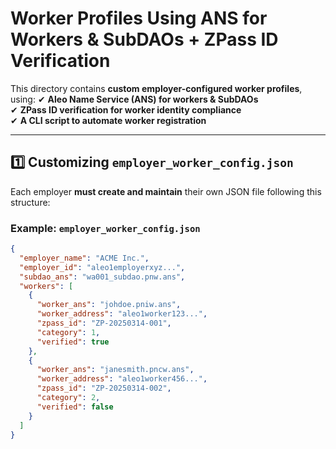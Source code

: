
# Worker Profiles Using ANS for Workers & SubDAOs + ZPass ID Verification

This directory contains **custom employer-configured worker profiles**, using:
✔ **Aleo Name Service (ANS) for workers & SubDAOs**  
✔ **ZPass ID verification for worker identity compliance**  
✔ **A CLI script to automate worker registration**  

---

## **1️⃣ Customizing `employer_worker_config.json`**
Each employer **must create and maintain** their own JSON file following this structure:

### **Example: `employer_worker_config.json`**
```json
{
  "employer_name": "ACME Inc.",
  "employer_id": "aleo1employerxyz...",
  "subdao_ans": "wa001_subdao.pnw.ans",
  "workers": [
    {
      "worker_ans": "johdoe.pniw.ans",
      "worker_address": "aleo1worker123...",
      "zpass_id": "ZP-20250314-001",
      "category": 1,
      "verified": true
    },
    {
      "worker_ans": "janesmith.pncw.ans",
      "worker_address": "aleo1worker456...",
      "zpass_id": "ZP-20250314-002",
      "category": 2,
      "verified": false
    }
  ]
}
